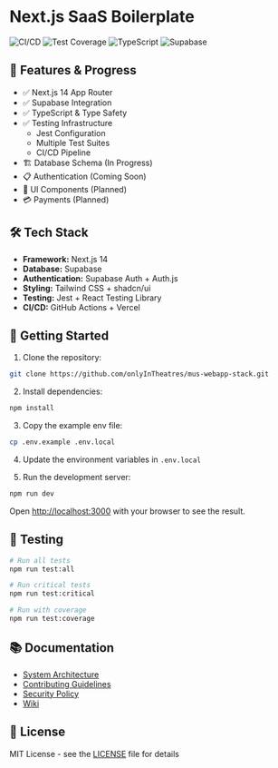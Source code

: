 # Next.js SaaS Boilerplate

![CI/CD](https://github.com/onlyInTheatres/mus-webapp-stack/workflows/CI%2FCD%20Pipeline/badge.svg)
![Test Coverage](https://img.shields.io/badge/coverage-WIP-yellow)
![TypeScript](https://img.shields.io/badge/TypeScript-5.0-blue)
![Supabase](https://img.shields.io/badge/Supabase-2.0-green)

## 🚀 Features & Progress

- ✅ Next.js 14 App Router
- ✅ Supabase Integration
- ✅ TypeScript & Type Safety
- ✅ Testing Infrastructure
  - Jest Configuration
  - Multiple Test Suites
  - CI/CD Pipeline
- 🏗️ Database Schema (In Progress)
- 📋 Authentication (Coming Soon)
- 🎨 UI Components (Planned)
- 💳 Payments (Planned)

## 🛠️ Tech Stack

- **Framework:** Next.js 14
- **Database:** Supabase
- **Authentication:** Supabase Auth + Auth.js
- **Styling:** Tailwind CSS + shadcn/ui
- **Testing:** Jest + React Testing Library
- **CI/CD:** GitHub Actions + Vercel

## 🚀 Getting Started

1. Clone the repository:
```bash
git clone https://github.com/onlyInTheatres/mus-webapp-stack.git
```

2. Install dependencies:
```bash
npm install
```

3. Copy the example env file:
```bash
cp .env.example .env.local
```

4. Update the environment variables in `.env.local`

5. Run the development server:
```bash
npm run dev
```

Open [http://localhost:3000](http://localhost:3000) with your browser to see the result.

## 🧪 Testing

```bash
# Run all tests
npm run test:all

# Run critical tests
npm run test:critical

# Run with coverage
npm run test:coverage
```

## 📚 Documentation

- [System Architecture](./SYSTEM_USAGE.md)
- [Contributing Guidelines](./.github/CONTRIBUTING.md)
- [Security Policy](./.github/SECURITY.md)
- [Wiki](https://github.com/onlyInTheatres/mus-webapp-stack/wiki)

## 📝 License

MIT License - see the [LICENSE](LICENSE) file for details
